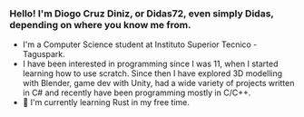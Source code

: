 ### Hello! I'm Diogo Cruz Diniz, or Didas72, even simply Didas, depending on where you know me from.

- I'm a Computer Science student at Instituto Superior Tecnico - Taguspark.
- I have been interested in programming since I was 11, when I started learning how to use scratch. Since then I have explored 3D modelling with Blender, game dev with Unity, had a wide variety of projects written in C# and recently have been programming mostly in C/C++.  
- 🌱 I'm currently learning Rust in my free time.

<!--
**didas72/Didas72** is a ✨ _special_ ✨ repository because its `README.md` (this file) appears on your GitHub profile.

Here are some ideas to get you started:

- 🔭 I’m currently working on ...
- 🌱 I’m currently learning ...
- 👯 I’m looking to collaborate on ...
- 🤔 I’m looking for help with ...
- 💬 Ask me about ...
- 📫 How to reach me: ...
- 😄 Pronouns: ...
- ⚡ Fun fact: ...
-->
